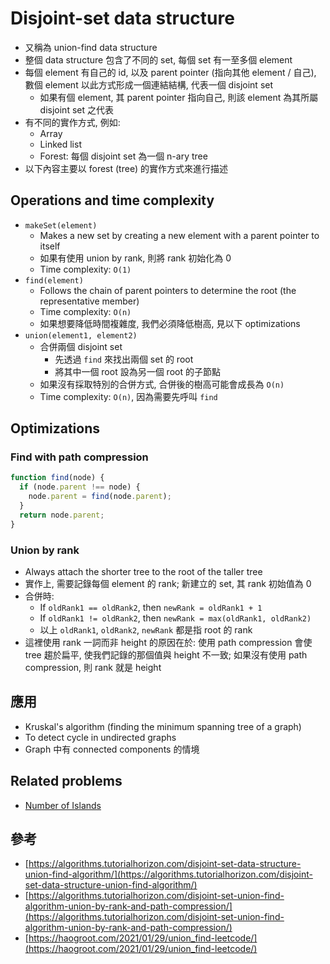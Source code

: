 # Disjoint-set data structure

- 又稱為 union-find data structure
- 整個 data structure 包含了不同的 set, 每個 set 有一至多個 element
- 每個 element 有自己的 id, 以及 parent pointer (指向其他 element / 自己), 數個 element 以此方式形成一個連結結構, 代表一個 disjoint set
  - 如果有個 element, 其 parent pointer 指向自己, 則該 element 為其所屬 disjoint set 之代表
- 有不同的實作方式, 例如:
  - Array
  - Linked list
  - Forest: 每個 disjoint set 為一個 n-ary tree
- 以下內容主要以 forest (tree) 的實作方式來進行描述

## Operations and time complexity

- `makeSet(element)`
  - Makes a new set by creating a new element with a parent pointer to itself
  - 如果有使用 union by rank, 則將 rank 初始化為 0
  - Time complexity: `O(1)`
- `find(element)`
  - Follows the chain of parent pointers to determine the root (the representative member)
  - Time complexity: `O(n)`
  - 如果想要降低時間複雜度, 我們必須降低樹高, 見以下 optimizations
- `union(element1, element2)`
  - 合併兩個 disjoint set
    - 先透過 `find` 來找出兩個 set 的 root
    - 將其中一個 root 設為另一個 root 的子節點
  - 如果沒有採取特別的合併方式, 合併後的樹高可能會成長為 `O(n)`
  - Time complexity: `O(n)`, 因為需要先呼叫 `find`

## Optimizations

### Find with path compression

```js
function find(node) {
  if (node.parent !== node) {
    node.parent = find(node.parent);
  }
  return node.parent;
}
```

### Union by rank

- Always attach the shorter tree to the root of the taller tree
- 實作上, 需要記錄每個 element 的 rank; 新建立的 set, 其 rank 初始值為 0
- 合併時:
  - If `oldRank1 == oldRank2`, then `newRank = oldRank1 + 1`
  - If `oldRank1 != oldRank2`, then `newRank = max(oldRank1, oldRank2)`
  - 以上 `oldRank1`, `oldRank2`, `newRank` 都是指 root 的 rank
- 這裡使用 rank 一詞而非 height 的原因在於: 使用 path compression 會使 tree 趨於扁平, 使我們記錄的那個值與 height 不一致; 如果沒有使用 path compression, 則 rank 就是 height

## 應用

- Kruskal's algorithm (finding the minimum spanning tree of a graph)
- To detect cycle in undirected graphs
- Graph 中有 connected components 的情境

## Related problems

- [Number of Islands](https://leetcode.com/problems/number-of-islands/)

## 參考

- [https://algorithms.tutorialhorizon.com/disjoint-set-data-structure-union-find-algorithm/](https://algorithms.tutorialhorizon.com/disjoint-set-data-structure-union-find-algorithm/)
- [https://algorithms.tutorialhorizon.com/disjoint-set-union-find-algorithm-union-by-rank-and-path-compression/](https://algorithms.tutorialhorizon.com/disjoint-set-union-find-algorithm-union-by-rank-and-path-compression/)
- [https://haogroot.com/2021/01/29/union_find-leetcode/](https://haogroot.com/2021/01/29/union_find-leetcode/)

